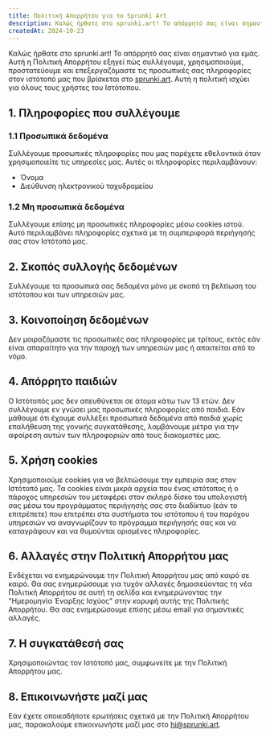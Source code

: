 ```yaml
---
title: Πολιτική Απορρήτου για το Sprunki Art
description: Καλώς ήρθατε στο sprunki.art! Το απόρρητό σας είναι σημαντικό για εμάς. Αυτή η Πολιτική Απορρήτου εξηγεί πώς συλλέγουμε, χρησιμοποιούμε, προστατεύουμε και επεξεργαζόμαστε τις προσωπικές σας πληροφορίες στον ιστότοπό μας που βρίσκεται στο sprunki.art. Αυτή η πολιτική ισχύει για όλους τους χρήστες του Ιστότοπου.
createdAt: 2024-10-23
---
```


Καλώς ήρθατε στο sprunki.art! Το απόρρητό σας είναι σημαντικό για εμάς. Αυτή η Πολιτική Απορρήτου εξηγεί πώς συλλέγουμε, χρησιμοποιούμε, προστατεύουμε και επεξεργαζόμαστε τις προσωπικές σας πληροφορίες στον ιστότοπό μας που βρίσκεται στο [sprunki.art](https://sprunki.art/). Αυτή η πολιτική ισχύει για όλους τους χρήστες του Ιστότοπου.

## 1. Πληροφορίες που συλλέγουμε

### 1.1 Προσωπικά δεδομένα

Συλλέγουμε προσωπικές πληροφορίες που μας παρέχετε εθελοντικά όταν χρησιμοποιείτε τις υπηρεσίες μας. Αυτές οι πληροφορίες περιλαμβάνουν:

- Όνομα
- Διεύθυνση ηλεκτρονικού ταχυδρομείου

### 1.2 Μη προσωπικά δεδομένα

Συλλέγουμε επίσης μη προσωπικές πληροφορίες μέσω cookies ιστού. Αυτό περιλαμβάνει πληροφορίες σχετικά με τη συμπεριφορά περιήγησής σας στον Ιστότοπό μας.

## 2. Σκοπός συλλογής δεδομένων

Συλλέγουμε τα προσωπικά σας δεδομένα μόνο με σκοπό τη βελτίωση του ιστότοπου και των υπηρεσιών μας.

## 3. Κοινοποίηση δεδομένων

Δεν μοιραζόμαστε τις προσωπικές σας πληροφορίες με τρίτους, εκτός εάν είναι απαραίτητο για την παροχή των υπηρεσιών μας ή απαιτείται από το νόμο.

## 4. Απόρρητο παιδιών

Ο Ιστότοπός μας δεν απευθύνεται σε άτομα κάτω των 13 ετών. Δεν συλλέγουμε εν γνώσει μας προσωπικές πληροφορίες από παιδιά. Εάν μάθουμε ότι έχουμε συλλέξει προσωπικά δεδομένα από παιδιά χωρίς επαλήθευση της γονικής συγκατάθεσης, λαμβάνουμε μέτρα για την αφαίρεση αυτών των πληροφοριών από τους διακομιστές μας.

## 5. Χρήση cookies

Χρησιμοποιούμε cookies για να βελτιώσουμε την εμπειρία σας στον Ιστότοπό μας. Τα cookies είναι μικρά αρχεία που ένας ιστότοπος ή ο πάροχος υπηρεσιών του μεταφέρει στον σκληρό δίσκο του υπολογιστή σας μέσω του προγράμματος περιήγησής σας στο διαδίκτυο (εάν το επιτρέπετε) που επιτρέπει στα συστήματα του ιστότοπου ή του παρόχου υπηρεσιών να αναγνωρίζουν το πρόγραμμα περιήγησής σας και να καταγράφουν και να θυμούνται ορισμένες πληροφορίες.

## 6. Αλλαγές στην Πολιτική Απορρήτου μας

Ενδέχεται να ενημερώνουμε την Πολιτική Απορρήτου μας από καιρό σε καιρό. Θα σας ενημερώσουμε για τυχόν αλλαγές δημοσιεύοντας τη νέα Πολιτική Απορρήτου σε αυτή τη σελίδα και ενημερώνοντας την "Ημερομηνία Έναρξης Ισχύος" στην κορυφή αυτής της Πολιτικής Απορρήτου. Θα σας ενημερώσουμε επίσης μέσω email για σημαντικές αλλαγές.

## 7. Η συγκατάθεσή σας

Χρησιμοποιώντας τον Ιστότοπό μας, συμφωνείτε με την Πολιτική Απορρήτου μας.

## 8. Επικοινωνήστε μαζί μας

Εάν έχετε οποιεσδήποτε ερωτήσεις σχετικά με την Πολιτική Απορρήτου μας, παρακαλούμε επικοινωνήστε μαζί μας στο [hi@sprunki.art](mailto:hi@sprunki.art).